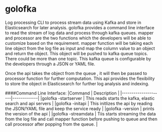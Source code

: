 golofka
=======
Log processing CLI to process stream data using Kafka and store in Elasticsearch for later analysis. golofka provides a command line interface to read the stream of log data and process through kafka queues. mapper and processor are the two functions which the developers will be able to customize based on the requirement. mapper function will be taking each line object from the log file as input and map the column value to an object and return the object. This object will be pushed to kafka queue topics. There could be more than one topic. This kafka queue is configurable by the developers through a JSON or YAML file. 

Once the api takes the object from the queue , it will then be passed to processor function for further computation. This api provides the flexibility to store the object in Elasticsearch for further log analysis and indexing.

####Command Line Interface:
|Command 			  | Description |
|---------------------|-------------|
|golofka -startserver        |	This reads starts the kafka, elastic search and api servers	|
|golofka -initapi            |	This initlizes the api by reading the JSON/YAML file and keep the service ready	|
|golofka -version            |	prints the version of the api	|
|golofka -streamdata         |	Tiis starts streaming the data from the log file and call mapper function before pushing to queue and then call processor after popping from the queue.	|
